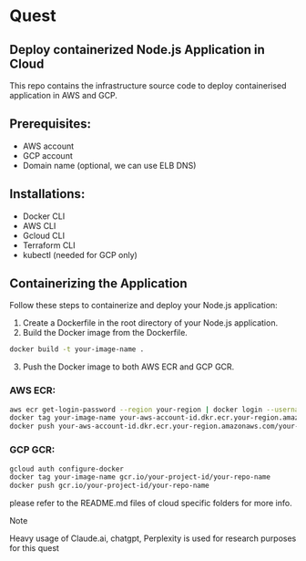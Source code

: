 # Quest

## Deploy containerized Node.js Application in Cloud

This repo contains the infrastructure source code to deploy containerised application in AWS and GCP.

## Prerequisites:
  - AWS account
  - GCP account
  - Domain name (optional, we can use ELB DNS)

## Installations:
  - Docker CLI
  - AWS CLI
  - Gcloud CLI
  - Terraform CLI
  - kubectl (needed for GCP only)

## Containerizing the Application
Follow these steps to containerize and deploy your Node.js application:

1. Create a Dockerfile in the root directory of your Node.js application.
2. Build the Docker image from the Dockerfile.
```sh
docker build -t your-image-name .
```
3. Push the Docker image to both AWS ECR and GCP GCR.

### AWS ECR:
```sh
aws ecr get-login-password --region your-region | docker login --username AWS --password-stdin your-aws-account-id.dkr.ecr.your-region.amazonaws.com
docker tag your-image-name your-aws-account-id.dkr.ecr.your-region.amazonaws.com/your-repo-name
docker push your-aws-account-id.dkr.ecr.your-region.amazonaws.com/your-repo-name
```

### GCP GCR:
```sh
gcloud auth configure-docker
docker tag your-image-name gcr.io/your-project-id/your-repo-name
docker push gcr.io/your-project-id/your-repo-name
```

please refer to the README.md files of cloud specific folders for more info.

> [!NOTE]
> Heavy usage of Claude.ai, chatgpt, Perplexity is used for research purposes for this quest